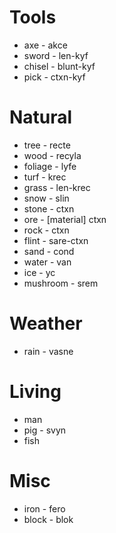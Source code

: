 

# Tools

- axe - akce
- sword - len-kyf
- chisel - blunt-kyf
- pick - ctxn-kyf


# Natural

- tree - recte
- wood - recyla
- foliage - lyfe
- turf - krec
- grass - len-krec
- snow - slin
- stone - ctxn
- ore - [material] ctxn
- rock - ctxn
- flint - sare-ctxn
- sand - cond
- water - van
- ice - yc
- mushroom - srem

# Weather

- rain - vasne

# Living

- man
- pig - svyn
- fish

# Misc

- iron - fero
- block - blok